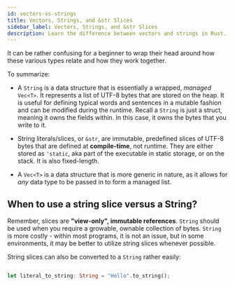 ```yaml
---
id: vectors-vs-strings
title: Vectors, Strings, and &str Slices
sidebar_label: Vectors, Strings, and &str Slices
description: Learn the difference between vectors and strings in Rust.
---
```


It can be rather confusing for a beginner to wrap their head around how these various types relate and how they work together.

To summarize:

- A `String` is a data structure that is essentially a wrapped, *managed* `Vec<T>`.  It represents a list of UTF-8 bytes that are stored on the heap.  It is useful for defining typical words and sentences in a mutable fashion and can be modified during the runtime.  Recall a `String` is just a struct, meaning it owns the fields within.  In this case, it owns the bytes that you write to it.
  
- String literals/slices, or `&str`, are immutable, predefined slices of UTF-8 bytes that are defined at **compile-time**, not runtime. They are either stored as `'static`, aka part of the executable in static storage, or on the stack.  It is also fixed-length.  
  
- A `Vec<T>` is a data structure that is more generic in nature, as it allows for *any* data type to be passed in to form a managed list.


## When to use a string slice versus a String?

Remember, slices are **"view-only", immutable references**.  `String` should be used when you require a growable, ownable collection of bytes.  `String` is more costly - within most programs, it is not an issue, but in some environments, it may be better to utilize string slices whenever possible.

String slices can also be converted to a `String` rather easily:

```rust

let literal_to_string: String = "Hello".to_string();

```

